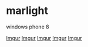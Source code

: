 marlight
========

windows phone 8

[Imgur](http://i.imgur.com/SzX14io)
[Imgur](http://i.imgur.com/cUVSQJQ)
[Imgur](http://i.imgur.com/516y93t)
[Imgur](http://i.imgur.com/1DoUB5G)
[Imgur](http://i.imgur.com/TDFex9o)
